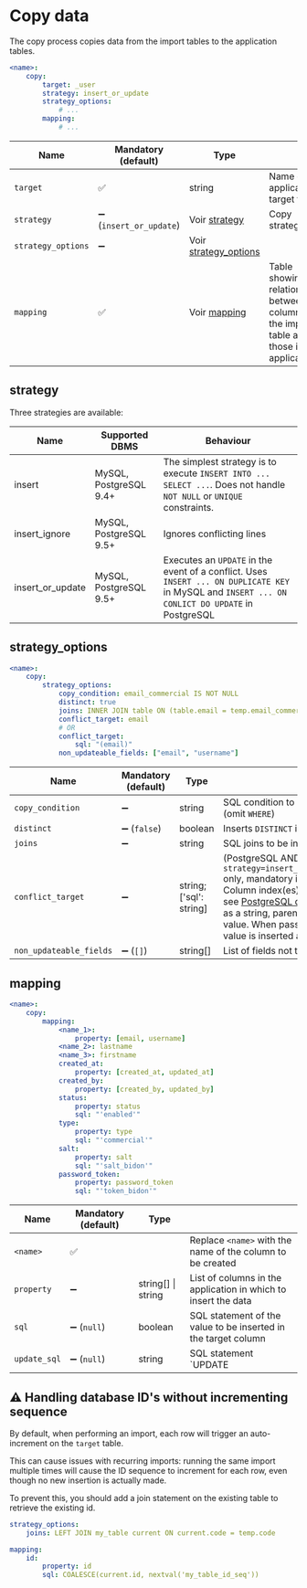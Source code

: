 # Copy data

The copy process copies data from the import tables to the application tables.

```yaml
<name>:
    copy:
        target: _user
        strategy: insert_or_update
        strategy_options:
            # ...
        mapping:
            # ...
```

| Name               | Mandatory (default)    | Type                                       |                                                                                                     |
|--------------------|------------------------| ------------------------------------------ |-----------------------------------------------------------------------------------------------------|
| `target`           | ✅                      | string                                     | Name of the application's target table                                                              |
| `strategy`         | ➖ (`insert_or_update`) | Voir [strategy](#strategy)                 | Copy strategy                                                                                       |
| `strategy_options` | ➖                      | Voir [strategy_options](#strategy_options) |                                                                                                     |
| `mapping`          | ✅                      | Voir [mapping](#mapping)                   | Table showing the relationship between the columns in the import table and those in the application |

## strategy

Three strategies are available:

| Name              | Supported DBMS         | Behaviour                                                                                                                                          |
| ---------------- | ---------------------- |----------------------------------------------------------------------------------------------------------------------------------------------------|
| insert           | MySQL, PostgreSQL 9.4+ | The simplest strategy is to execute `INSERT INTO ... SELECT ...`. Does not handle `NOT NULL` or `UNIQUE` constraints.                              |
| insert_ignore    | MySQL, PostgreSQL 9.5+ | Ignores conflicting lines                                                                                                                          |
| insert_or_update | MySQL, PostgreSQL 9.5+ | Executes an `UPDATE` in the event of a conflict. Uses `INSERT ... ON DUPLICATE KEY` in MySQL and `INSERT ... ON CONLICT DO UPDATE` in PostgreSQL   |

## strategy_options

```yaml
<name>:
    copy:
        strategy_options:
            copy_condition: email_commercial IS NOT NULL
            distinct: true
            joins: INNER JOIN table ON (table.email = temp.email_commercial)
            conflict_target: email
            # OR
            conflict_target:
                sql: "(email)"
            non_updateable_fields: ["email", "username"]
```

| Name                    | Mandatory (default) | Type                    |                                                                                                                                                                                                                                                                                                                                                                                                          |
|-------------------------|---------------------|-------------------------|----------------------------------------------------------------------------------------------------------------------------------------------------------------------------------------------------------------------------------------------------------------------------------------------------------------------------------------------------------------------------------------------------------|
| `copy_condition`        | ➖                   | string                  | SQL condition to insert in the insertion query (omit `WHERE`)                                                                                                                                                                                                                                                                                                                                            |
| `distinct`              | ➖ (`false`)         | boolean                 | Inserts `DISTINCT` in the selection query                                                                                                                                                                                                                                                                                                                                                                |
| `joins`                 | ➖                   | string                  | SQL joins to be inserted in the selection query                                                                                                                                                                                                                                                                                                                                                          |
| `conflict_target`       | ➖                   | string; ['sql': string] | (PostgreSQL AND `strategy=insert_or_update&#124;insert_ignore` only, mandatory if `strategy=insert_or_update`). Column index(es) to be used in `ON CONFLICT`, see [PostgreSQL documentation](https://www.postgresql.org/docs/current/sql-insert.html#SQL-ON-CONFLICT). When passed as a string, parentheses are added around the value. When passed in the 'sql' array key, the value is inserted as-is. |
| `non_updateable_fields` | ➖ (`[]`)            | string[]                | List of fields not to be updated during imports                                                                                                                                                                                                                                                                                                                                                          |

## mapping

```yaml
<name>:
    copy:
        mapping:
            <name_1>:
                property: [email, username]
            <name_2>: lastname
            <name_3>: firstname
            created_at:
                property: [created_at, updated_at]
            created_by:
                property: [created_by, updated_by]
            status:
                property: status
                sql: "'enabled'"
            type:
                property: type
                sql: "'commercial'"
            salt:
                property: salt
                sql: "'salt_bidon'"
            password_token:
                property: password_token
                sql: "'token_bidon'"
```

| Name         | Mandatory (default)   | Type                   |                                                                         |
|--------------|-----------------------| ---------------------- |-------------------------------------------------------------------------|
| `<name>`     | ✅                     |                        | Replace `<name>` with the name of the column to be created              |
| `property`   | ➖                     | string[] &#124; string | List of columns in the application in which to insert the data          |
| `sql`        | ➖ (`null`)            | boolean                | SQL statement of the value to be inserted in the target column          |
| `update_sql` | ➖ (`null`)            | string                 | SQL statement `UPDATE                                                   |

## :warning: Handling database ID's without incrementing sequence

By default, when performing an import, each row will trigger an auto-increment on the `target` table. 

This can cause issues with recurring imports: running the same import multiple times will cause the ID sequence to increment for each row, even though no new insertion is actually made.

To prevent this, you should add a join statement on the existing table to retrieve the existing id.

```yaml
strategy_options:
    joins: LEFT JOIN my_table current ON current.code = temp.code
```

```yaml
mapping:
    id:
        property: id
        sql: COALESCE(current.id, nextval('my_table_id_seq'))
```
